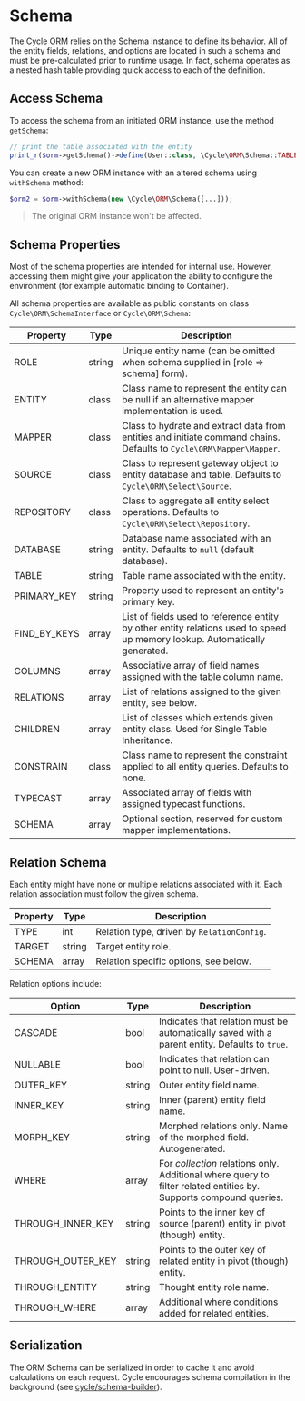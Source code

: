 # Schema
The Cycle ORM relies on the Schema instance to define its behavior. All of the entity fields, relations, and options are
located in such a schema and must be pre-calculated prior to runtime usage. In fact, schema operates as a nested hash table providing quick access to each of the definition.

## Access Schema
To access the schema from an initiated ORM instance, use the method `getSchema`:

```php
// print the table associated with the entity
print_r($orm->getSchema()->define(User::class, \Cycle\ORM\Schema::TABLE));
```

You can create a new ORM instance with an altered schema using `withSchema` method:

```php
$orm2 = $orm->withSchema(new \Cycle\ORM\Schema([...]));
```

> The original ORM instance won't be affected.

## Schema Properties
Most of the schema properties are intended for internal use. However, accessing them might give your application the ability to configure the environment (for example automatic binding to Container).

All schema properties are available as public constants on class `Cycle\ORM\SchemaInterface` or `Cycle\ORM\Schema`:

Property | Type   | Description
---      | ---    | ---
ROLE     | string | Unique entity name (can be omitted when schema supplied in [role => schema] form).
ENTITY   | class  | Class name to represent the entity can be null if an alternative mapper implementation is used.
MAPPER   | class  | Class to hydrate and extract data from entities and initiate command chains. Defaults to `Cycle\ORM\Mapper\Mapper`.
SOURCE    | class | Class to represent gateway object to entity database and table. Defaults to `Cycle\ORM\Select\Source`.
REPOSITORY | class | Class to aggregate all entity select operations. Defaults to `Cycle\ORM\Select\Repository`.
DATABASE   | string | Database name associated with an entity. Defaults to `null` (default database).
TABLE       | string | Table name associated with the entity.
PRIMARY_KEY | string | Property used to represent an entity's primary key.
FIND_BY_KEYS | array | List of fields used to reference entity by other entity relations used to speed up memory lookup. Automatically generated.
COLUMNS      | array | Associative array of field names assigned with the table column name.
RELATIONS    | array | List of relations assigned to the given entity, see below.
CHILDREN     | array | List of classes which extends given entity class. Used for Single Table Inheritance.
CONSTRAIN    | class | Class name to represent the constraint applied to all entity queries. Defaults to none.
TYPECAST     | array | Associated array of fields with assigned typecast functions.
SCHEMA       | array | Optional section, reserved for custom mapper implementations.

## Relation Schema
Each entity might have none or multiple relations associated with it. Each relation association must follow the given schema.

Property | Type   | Description
---      | ---    | ---
TYPE     | int    | Relation type, driven by `RelationConfig`.
TARGET   | string | Target entity role.
SCHEMA   | array  | Relation specific options, see below.

Relation options include:

Option | Type   | Description
---      | ---    | ---
CASCADE   | bool | Indicates that relation must be automatically saved with a parent entity. Defaults to `true`.
NULLABLE  | bool | Indicates that relation can point to null. User-driven.
OUTER_KEY | string | Outer entity field name.
INNER_KEY | string | Inner (parent) entity field name.
MORPH_KEY | string | Morphed relations only. Name of the morphed field. Autogenerated.
WHERE | array | For *collection* relations only. Additional where query to filter related entities by. Supports compound queries.
THROUGH_INNER_KEY | string | Points to the inner key of source (parent) entity in pivot (though) entity.
THROUGH_OUTER_KEY | string | Points to the outer key of related entity in pivot (though) entity.
THROUGH_ENTITY   | string | Thought entity role name.
THROUGH_WHERE   | array | Additional where conditions added for related entities.

## Serialization
The ORM Schema can be serialized in order to cache it and avoid calculations on each request. Cycle encourages schema compilation in
the background (see [cycle/schema-builder](https://github.com/cycle/schema-builder)).
